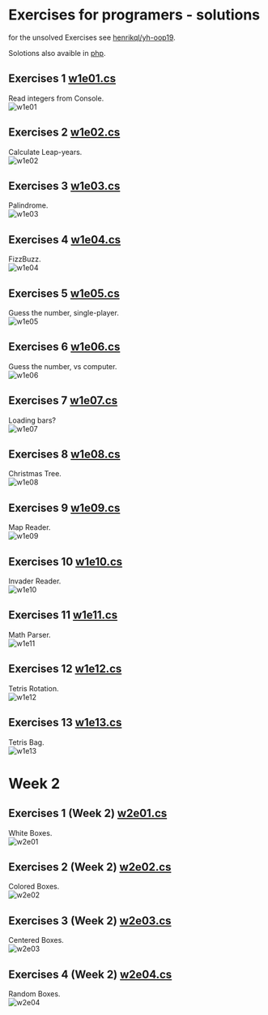 # Exercises for programers - solutions
for the unsolved Exercises see [henrikql/yh-oop19](https://github.com/henrikql/yh-oop19/tree/master/Week1).

Solotions also avaible in [php](https://github.com/puggan/oop2019/tree/php).

## Exercises 1 [w1e01.cs](w1e01/w1e01.cs)
Read integers from Console.  
![w1e01](w1e01/w1e01.png)

## Exercises 2 [w1e02.cs](w1e02/w1e02.cs)
Calculate Leap-years.  
![w1e02](w1e02/w1e02.png)

## Exercises 3 [w1e03.cs](w1e03/w1e03.cs)
Palindrome.  
![w1e03](w1e03/w1e03.png)

## Exercises 4 [w1e04.cs](w1e04/w1e04.cs)
FizzBuzz.  
![w1e04](w1e04/w1e04.png)

## Exercises 5 [w1e05.cs](w1e05/w1e05.cs)
Guess the number, single-player.  
![w1e05](w1e05/w1e05.png)

## Exercises 6 [w1e06.cs](w1e06/w1e06.cs)
Guess the number, vs computer.  
![w1e06](w1e06/w1e06.png)

## Exercises 7 [w1e07.cs](w1e07/w1e07.cs)
Loading bars?  
![w1e07](w1e07/w1e07.png)

## Exercises 8 [w1e08.cs](w1e08/w1e08.cs)
Christmas Tree.  
![w1e08](w1e08/w1e08.png)

## Exercises 9 [w1e09.cs](w1e09/w1e09.cs)
Map Reader.  
![w1e09](w1e09/w1e09.png)

## Exercises 10 [w1e10.cs](w1e10/w1e10.cs)
Invader Reader.  
![w1e10](w1e10/w1e10.png)

## Exercises 11 [w1e11.cs](w1e11/w1e11.cs)
Math Parser.  
![w1e11](w1e11/w1e11.png)

## Exercises 12 [w1e12.cs](w1e12/w1e12.cs)
Tetris Rotation.    
![w1e12](w1e12/w1e12.png)

## Exercises 13 [w1e13.cs](w1e13/w1e13.cs)
Tetris Bag.  
![w1e13](w1e13/w1e13.png)

# Week 2

## Exercises 1 (Week 2) [w2e01.cs](w2e01/w2e01.cs)
White Boxes.  
![w2e01](w2e01/w2e01.png)

## Exercises 2 (Week 2) [w2e02.cs](w2e02/w2e02.cs)
Colored Boxes.  
![w2e02](w2e02/w2e02.png)

## Exercises 3 (Week 2) [w2e03.cs](w2e03/w2e03.cs)
Centered Boxes.  
![w2e03](w2e03/w2e03.png)

## Exercises 4 (Week 2) [w2e04.cs](w2e04/w2e04.cs)
Random Boxes.  
![w2e04](w2e04/w2e04.png)
